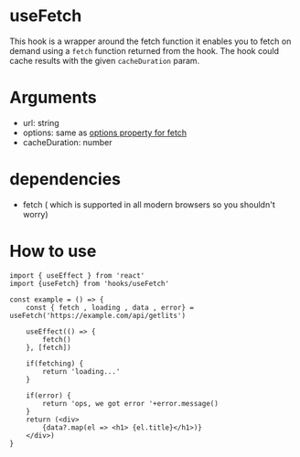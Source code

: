 # useFetch
This hook is a wrapper around the fetch function it enables you to fetch on demand using a `fetch` function returned from the hook. The hook could cache results with the given `cacheDuration` param.

# Arguments
- url: string
- options: same as [options property for fetch](https://developer.mozilla.org/en-US/docs/Web/API/fetch#parameters)
- cacheDuration: number

# dependencies

- fetch ( which is supported in all modern browsers so you shouldn't worry)

# How to use

```
import { useEffect } from 'react'
import {useFetch} from 'hooks/useFetch'

const example = () => {
    const { fetch , loading , data , error} = useFetch('https://example.com/api/getlits') 

    useEffect(() => {
        fetch()
    }, [fetch])
    
    if(fetching) {
        return 'loading...'
    }

    if(error) {
        return 'ops, we got error '+error.message()
    }
    return (<div>
        {data?.map(el => <h1> {el.title}</h1>)}
    </div>)
}